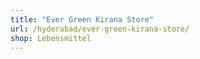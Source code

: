 ```yaml
---
title: "Ever Green Kirana Store"
url: /hyderabad/ever-green-kirana-store/
shop: Lebensmittel
---
```

